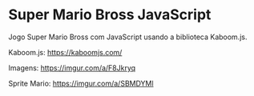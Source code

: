 # Super Mario Bross JavaScript

Jogo Super Mario Bross com JavaScript usando a biblioteca Kaboom.js.

Kaboom.js: https://kaboomjs.com/

Imagens: https://imgur.com/a/F8Jkryq

Sprite Mario: https://imgur.com/a/SBMDYMl
